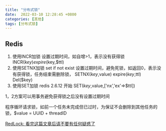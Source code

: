 ```yaml
---
title: "分布式锁"
date:  2022-03-10 12:28:45 +0800
categories: [其他]
tags: [分布式锁]
---
```



## Redis

1. 使用INCR加锁  设置过期时间，如自增>1，表示没有获得锁 INCR($key) expire($key,$ttl)
2. 使用SETNX加锁  set if not exist 设置过期时间，避免死锁，如返回0，表示没有获得锁，任务结束需删除锁， SETNX($key,$value) expire($key,$ttl) Del($key)
3. 使用SET加锁 redis 2.6.12 开始 SET($key,$value,['nx','ex'=>$ttl])

1，2方案可以用事务避免获得锁之后没有设置过期时间

程序循环请求锁，如前一个任务未完成但已过时，为保证不会删除到其他任务的锁，$value = UUID + threadID

[RedLock: 看完这篇文章后请不要有任何疑惑了](https://www.heapdump.cn/article/2410537)
